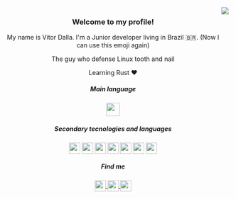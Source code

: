 <link rel="stylesheet" href="https://cdn.jsdelivr.net/gh/devicons/devicon@v2.15.1/devicon.min.css">
<div style="display: flex">
    <div align="center">
      <h3> Welcome to my profile!</h3>
      <p> My name is Vitor Dalla. I'm a Junior developer living in Brazil 🇧🇷. (Now I can use this emoji again)</p>
      <p> The guy who defense Linux tooth and nail </p>
      <p> Learning Rust ❤️</p>
      <h5> Main language </h5>
        <img src="https://cdn.jsdelivr.net/gh/devicons/devicon/icons/python/python-original.svg"
            width="30"
            height="30"
            align="center"
            />
      <h5>Secondary tecnologies and languages</h5>
        <div style="display: inline_block">
            <img src="https://cdn.jsdelivr.net/gh/devicons/devicon/icons/typescript/typescript-original.svg"
                width="25"
                height="25"
                align="center" />
            <img src="https://cdn.jsdelivr.net/gh/devicons/devicon/icons/javascript/javascript-original.svg"
                width="25"
                height="25"
                align="center" />
            <img src="https://cdn.jsdelivr.net/gh/devicons/devicon/icons/html5/html5-original.svg" 
                width="25"
                height="25"
                align="center" />
            <img src="https://logospng.org/download/css-3/logo-css-3-1024.png"
                width="25"
                height="25"
                align="center" />
            <img src="https://cdn.jsdelivr.net/gh/devicons/devicon/icons/docker/docker-plain.svg"
                width="25"
                height="25"
                align="center" />
            <img src="https://cdn-icons-png.flaticon.com/512/6124/6124995.png"
                width="25"
                height="25"
                align="center" />
            <img src="https://cdn.jsdelivr.net/gh/devicons/devicon/icons/bash/bash-original.svg"
                width="25"
                height="25"
                align="center" />
          <h5> Find me</h5>
            <a href="https://www.linkedin.com/in/vitor-dalla-vecchia">
              <img src="https://cdn-icons-png.flaticon.com/512/145/145807.png"
                  width="25"
                  height="25"
                  align="center"/>
            </a>
            <a href="https://www.instagram.com/daledalla/">
              <img src="https://upload.wikimedia.org/wikipedia/commons/thumb/5/58/Instagram-Icon.png/480px-Instagram-Icon.png"
                  width="25"
                  height="25"
                  align="center"/>
            </a>
            <a href="https://www.99freelas.com.br/user/vitor-dalla-vecchia">
              <img src="https://www.androidfreeware.net/img2/br-com-nineninefreelas.jpg"
                  width="25"
                  height="25"
                  align="center"/>
            </a>
        </div>
    </div>
    <div align="center">
        <img src="https://metrics.lecoq.io/RadinhoDePilha?template=classic&base.hireable=true&isocalendar=1&base=header%2C%20activity%2C%20community%2C%20repositories%2C%20metadata&base.indepth=false&base.hireable=true&base.skip=false&isocalendar=false&isocalendar.duration=half-year&config.timezone=America%2FSao_Paulo&config.twemoji=true&config.octicon=true">
    </div>
</div>
